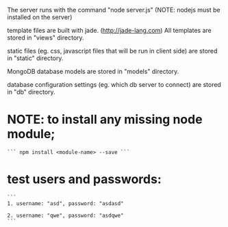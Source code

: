 The server runs with the command "node server.js" (NOTE: nodejs must be installed on the server)

template files are built with jade. (http://jade-lang.com) All templates are stored in "views" directory.

static files (eg. css, javascript files that will be run in client side) are stored in "static" directory.

MongoDB database models are stored in "models" directory.

database configuration settings (eg. which db server to connect) are stored in "db" directory.


# NOTE: to install any missing node module; 

    ``` npm install <module-name> --save ```

# test users and passwords:
    ```
    1. username: "asd", password: "asdasd"

    2. username: "qwe", password: "asdqwe"
    ```
